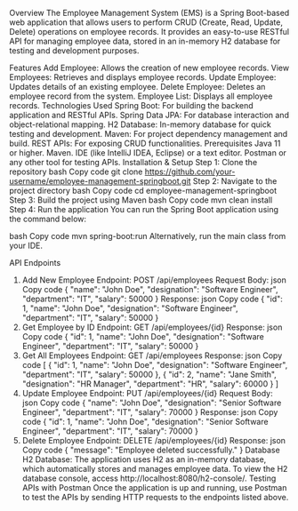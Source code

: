 Overview
The Employee Management System (EMS) is a Spring Boot-based web application that allows users to perform CRUD (Create, Read, Update, Delete) operations on employee records. It provides an easy-to-use RESTful API for managing employee data, stored in an in-memory H2 database for testing and development purposes.

Features
Add Employee: Allows the creation of new employee records.
View Employees: Retrieves and displays employee records.
Update Employee: Updates details of an existing employee.
Delete Employee: Deletes an employee record from the system.
Employee List: Displays all employee records.
Technologies Used
Spring Boot: For building the backend application and RESTful APIs.
Spring Data JPA: For database interaction and object-relational mapping.
H2 Database: In-memory database for quick testing and development.
Maven: For project dependency management and build.
REST APIs: For exposing CRUD functionalities.
Prerequisites
Java 11 or higher.
Maven.
IDE (like IntelliJ IDEA, Eclipse) or a text editor.
Postman or any other tool for testing APIs.
Installation & Setup
Step 1: Clone the repository
bash
Copy code
git clone https://github.com/your-username/employee-management-springboot.git
Step 2: Navigate to the project directory
bash
Copy code
cd employee-management-springboot
Step 3: Build the project using Maven
bash
Copy code
mvn clean install
Step 4: Run the application
You can run the Spring Boot application using the command below:

bash
Copy code
mvn spring-boot:run
Alternatively, run the main class from your IDE.

API Endpoints
1. Add New Employee
Endpoint: POST /api/employees
Request Body:
json
Copy code
{
  "name": "John Doe",
  "designation": "Software Engineer",
  "department": "IT",
  "salary": 50000
}
Response:
json
Copy code
{
  "id": 1,
  "name": "John Doe",
  "designation": "Software Engineer",
  "department": "IT",
  "salary": 50000
}
2. Get Employee by ID
Endpoint: GET /api/employees/{id}
Response:
json
Copy code
{
  "id": 1,
  "name": "John Doe",
  "designation": "Software Engineer",
  "department": "IT",
  "salary": 50000
}
3. Get All Employees
Endpoint: GET /api/employees
Response:
json
Copy code
[
  {
    "id": 1,
    "name": "John Doe",
    "designation": "Software Engineer",
    "department": "IT",
    "salary": 50000
  },
  {
    "id": 2,
    "name": "Jane Smith",
    "designation": "HR Manager",
    "department": "HR",
    "salary": 60000
  }
]
4. Update Employee
Endpoint: PUT /api/employees/{id}
Request Body:
json
Copy code
{
  "name": "John Doe",
  "designation": "Senior Software Engineer",
  "department": "IT",
  "salary": 70000
}
Response:
json
Copy code
{
  "id": 1,
  "name": "John Doe",
  "designation": "Senior Software Engineer",
  "department": "IT",
  "salary": 70000
}
5. Delete Employee
Endpoint: DELETE /api/employees/{id}
Response:
json
Copy code
{
  "message": "Employee deleted successfully."
}
Database
H2 Database: The application uses H2 as an in-memory database, which automatically stores and manages employee data.
To view the H2 database console, access http://localhost:8080/h2-console/.
Testing APIs with Postman
Once the application is up and running, use Postman to test the APIs by sending HTTP requests to the endpoints listed above.
